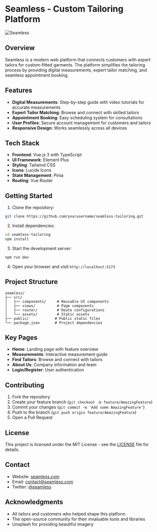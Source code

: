 # Seamless - Custom Tailoring Platform

![Seamless](https://images.unsplash.com/photo-1606293459339-aa5d34a7b0e1?auto=format&fit=crop&q=80&w=1200)

## Overview

Seamless is a modern web platform that connects customers with expert tailors for custom-fitted garments. The platform simplifies the tailoring process by providing digital measurements, expert tailor matching, and seamless appointment booking.

## Features

- **Digital Measurements**: Step-by-step guide with video tutorials for accurate measurements
- **Expert Tailor Matching**: Browse and connect with skilled tailors
- **Appointment Booking**: Easy scheduling system for consultations
- **User Profiles**: Secure account management for customers and tailors
- **Responsive Design**: Works seamlessly across all devices

## Tech Stack

- **Frontend**: Vue.js 3 with TypeScript
- **UI Framework**: Element Plus
- **Styling**: Tailwind CSS
- **Icons**: Lucide Icons
- **State Management**: Pinia
- **Routing**: Vue Router

## Getting Started

1. Clone the repository:
```bash
git clone https://github.com/yourusername/seamless-tailoring.git
```

2. Install dependencies:
```bash
cd seamless-tailoring
npm install
```

3. Start the development server:
```bash
npm run dev
```

4. Open your browser and visit `http://localhost:5173`

## Project Structure

```
seamless/
├── src/
│   ├── components/     # Reusable UI components
│   ├── views/          # Page components
│   ├── router/         # Route configurations
│   └── assets/         # Static assets
├── public/            # Public static files
└── package.json       # Project dependencies
```

## Key Pages

- **Home**: Landing page with feature overview
- **Measurements**: Interactive measurement guide
- **Find Tailors**: Browse and connect with tailors
- **About Us**: Company information and team
- **Login/Register**: User authentication

## Contributing

1. Fork the repository
2. Create your feature branch (`git checkout -b feature/AmazingFeature`)
3. Commit your changes (`git commit -m 'Add some AmazingFeature'`)
4. Push to the branch (`git push origin feature/AmazingFeature`)
5. Open a Pull Request

## License

This project is licensed under the MIT License - see the [LICENSE](LICENSE) file for details.

## Contact

- Website: [seamless.com](https://seamless.com)
- Email: contact@seamless.com
- Twitter: [@seamless](https://twitter.com/seamless)

## Acknowledgments

- All tailors and customers who helped shape this platform
- The open-source community for their invaluable tools and libraries
- Unsplash for providing beautiful imagery